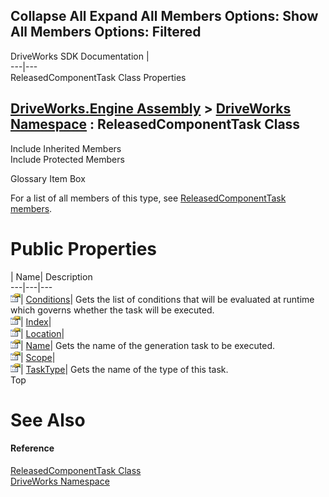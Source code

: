        

 Collapse All Expand All  Members Options: Show All  Members Options: Filtered   
---  
DriveWorks SDK Documentation  |   
---|---  
ReleasedComponentTask Class Properties   
  
[DriveWorks.Engine Assembly](topic2156.md) > [DriveWorks Namespace](topic2159.md) : ReleasedComponentTask Class  
---  
  
Include Inherited Members    
Include Protected Members    


Glossary Item Box

For a list of all members of this type, see [ReleasedComponentTask members](topic5062.md).

# Public Properties

| Name| Description  
---|---|---  
![Public Property](dotnetimages/publicProperty.gif)| [Conditions](topic5084.md)| Gets the list of conditions that will be evaluated at runtime which governs whether the task will be executed.   
![Public Property](dotnetimages/publicProperty.gif)| [Index](topic5085.md)|   
![Public Property](dotnetimages/publicProperty.gif)| [Location](topic5086.md)|   
![Public Property](dotnetimages/publicProperty.gif)| [Name](topic5087.md)| Gets the name of the generation task to be executed.   
![Public Property](dotnetimages/publicProperty.gif)| [Scope](topic5088.md)|   
![Public Property](dotnetimages/publicProperty.gif)| [TaskType](topic5089.md)| Gets the name of the type of this task.   
Top

# See Also

#### Reference

[ReleasedComponentTask Class](topic5061.md)   
[DriveWorks Namespace](topic2159.md)


